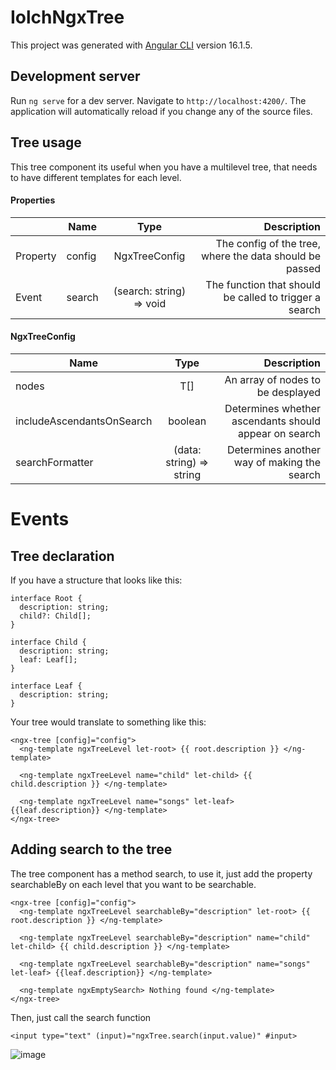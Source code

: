 # IolchNgxTree

This project was generated with [Angular CLI](https://github.com/angular/angular-cli) version 16.1.5.

## Development server

Run `ng serve` for a dev server. Navigate to `http://localhost:4200/`. The application will automatically reload if you change any of the source files.

## Tree usage

This tree component its useful when you have a multilevel tree, that needs to have different templates for each level.

#### Properties
|    |  Name        | Type           | Description  |
|  ---- | ------------- |:-------------:| -----:|
| Property |  config        | NgxTreeConfig<T>           | The config of the tree, where the data should be passed  |
|  Event  |  search | (search: string) => void | The function that should be called to trigger a search  |



#### NgxTreeConfig<T>

| Name        | Type           | Description  |
 ------------- |:-------------:| -----:|
|  nodes  | T[]           | An array of nodes to be desplayed  |
|  includeAscendantsOnSearch  |  boolean | Determines whether ascendants should appear on search  |
|  searchFormatter  |  (data: string) => string | Determines another way of making the search |


# Events


## Tree declaration

If you have a structure that looks like this:

```
interface Root {
  description: string;
  child?: Child[];
}

interface Child {
  description: string;
  leaf: Leaf[];
}

interface Leaf {
  description: string;
}
```

Your tree would translate to something like this:

```
<ngx-tree [config]="config">
  <ng-template ngxTreeLevel let-root> {{ root.description }} </ng-template>
  
  <ng-template ngxTreeLevel name="child" let-child> {{ child.description }} </ng-template>

  <ng-template ngxTreeLevel name="songs" let-leaf> {{leaf.description}} </ng-template>
</ngx-tree>
```

## Adding search to the tree

The tree component has a method search, to use it, just add the property searchableBy on each level that you want to be searchable.

```
<ngx-tree [config]="config">
  <ng-template ngxTreeLevel searchableBy="description" let-root> {{ root.description }} </ng-template>
  
  <ng-template ngxTreeLevel searchableBy="description" name="child" let-child> {{ child.description }} </ng-template>
  
  <ng-template ngxTreeLevel searchableBy="description" name="songs" let-leaf> {{leaf.description}} </ng-template>

  <ng-template ngxEmptySearch> Nothing found </ng-template>
</ngx-tree>
```

Then, just call the search function

```
<input type="text" (input)="ngxTree.search(input.value)" #input>
```

![image](https://github.com/Iolch/iolch-ngx-tree/assets/42042614/8993ac5c-e1e8-4976-a292-cbe85c16ca87)
